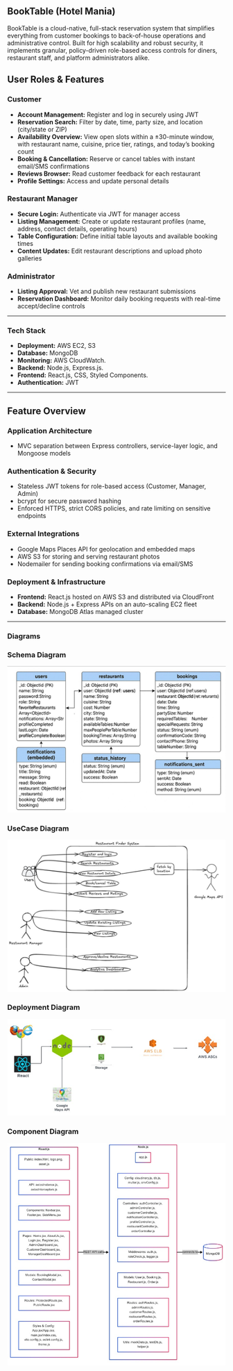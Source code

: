 ## BookTable (Hotel Mania)

BookTable is a cloud-native, full-stack reservation system that simplifies everything from customer bookings to back-of-house operations and administrative control. Built for high scalability and robust security, it implements granular, policy-driven role-based access controls for diners, restaurant staff, and platform administrators alike.

## User Roles & Features

### Customer
- **Account Management:** Register and log in securely using JWT  
- **Reservation Search:** Filter by date, time, party size, and location (city/state or ZIP)  
- **Availability Overview:** View open slots within a ±30-minute window, with restaurant name, cuisine, price tier, ratings, and today’s booking count  
- **Booking & Cancellation:** Reserve or cancel tables with instant email/SMS confirmations  
- **Reviews Browser:** Read customer feedback for each restaurant  
- **Profile Settings:** Access and update personal details

### Restaurant Manager
- **Secure Login:** Authenticate via JWT for manager access  
- **Listing Management:** Create or update restaurant profiles (name, address, contact details, operating hours)  
- **Table Configuration:** Define initial table layouts and available booking times  
- **Content Updates:** Edit restaurant descriptions and upload photo galleries

### Administrator
- **Listing Approval:** Vet and publish new restaurant submissions  
- **Reservation Dashboard:** Monitor daily booking requests with real-time accept/decline controls  

---

### Tech Stack

- **Deployment:** AWS EC2, S3  
- **Database:** MongoDB  
- **Monitoring:** AWS CloudWatch.  
- **Backend:** Node.js, Express.js.
- **Frontend:** React.js, CSS, Styled Components.
- **Authentication:** JWT  

---

## Feature Overview

### Application Architecture
- MVC separation between Express controllers, service-layer logic, and Mongoose models

### Authentication & Security
- Stateless JWT tokens for role-based access (Customer, Manager, Admin)  
- bcrypt for secure password hashing  
- Enforced HTTPS, strict CORS policies, and rate limiting on sensitive endpoints

### External Integrations
- Google Maps Places API for geolocation and embedded maps  
- AWS S3 for storing and serving restaurant photos  
- Nodemailer for sending booking confirmations via email/SMS

### Deployment & Infrastructure
- **Frontend:** React.js hosted on AWS S3 and distributed via CloudFront  
- **Backend:** Node.js + Express APIs on an auto-scaling EC2 fleet  
- **Database:** MongoDB Atlas managed cluster

---


### Diagrams

### Schema Diagram

![Schema Diagram](./Documentation/Schema_Diagram.jpg)

### UseCase Diagram

![Use Case Diagram](./Documentation/UseCase_Diagram.jpg)

### Deployment Diagram

![Deployment Diagram](./Documentation/Deployment_Diagram.jpg)

### Component Diagram

![Component Diagram](./Documentation/Component_Diagram.jpg)






